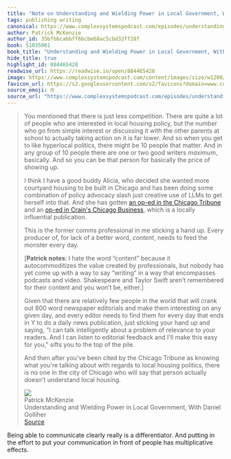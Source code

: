 ```yaml
---
title: "Note on Understanding and Wielding Power in Local Government, With Daniel Golliher via Patrick McKenzie"
tags: publishing writing
canonical: https://www.complexsystemspodcast.com/episodes/understanding-and-wielding-power-in-local-government-with-daniel-golliher/
author: Patrick McKenzie
author_id: 35bfbbcabbff6bcbe68ac5cbd32ff28f
book: 51035061
book_title: "Understanding and Wielding Power in Local Government, With Daniel Golliher"
hide_title: true
highlight_id: 884465428
readwise_url: https://readwise.io/open/884465428
image: https://www.complexsystemspodcast.com/content/images/size/w1200/2025/04/Daniel-Golliher-Pod.png
favicon_url: https://s2.googleusercontent.com/s2/favicons?domain=www.complexsystemspodcast.com
source_emoji: 🌐
source_url: "https://www.complexsystemspodcast.com/episodes/understanding-and-wielding-power-in-local-government-with-daniel-golliher/#:~:text=You%20mentioned%20that,understand%20local%20housing."
---
```


> You mentioned that there is just less competition. There are quite a lot of people who are interested in local housing policy, but the number who go from simple interest or discussing it with the other parents at school to actually taking action on it is far lower. And so when you get to like hyperlocal politics, there might be 10 people that matter. And in any group of 10 people there are one or two good writers *maximum*, basically. And so you can be that person for basically the price of showing up.
> 
> I think I have a good buddy Alicia, who decided she wanted more courtyard housing to be built in Chicago and has been doing some combination of policy advocacy slash just creative use of LLMs to get herself into that. And she has gotten [an op-ed in the Chicago Tribune](https://www.chicagotribune.com/2024/08/13/opinion-chicago-family-flight-suburbs/) and an [op-ed in Crain's Chicago Business](https://www.chicagobusiness.com/opinion/get-family-friendly-density-incremental-development-op-ed), which is a locally influential publication.
> 
> This is the former comms professional in me sticking a hand up. Every producer of, for lack of a better word, *content*, needs to feed the monster every day.
> 
> [**Patrick notes**: I hate the word “content” because it autocommoditizes the value created by professionals, but nobody has yet come up with a way to say “writing” in a way that encompasses podcasts and video. Shakespeare and Taylor Swift aren’t remembered for their content and you won’t be, either.]
> 
> Given that there are relatively few people in the world that will crank out 800 word newspaper editorials and make them interesting on any given day, and every editor needs to find them for every day that ends in Y to do a daily news publication, just sticking your hand up and saying, "I can talk intelligently about a problem of relevance to your readers. And I can listen to editorial feedback and I'll make this easy for you," sifts you to the top of the pile.
> 
> And then after you've been cited by the Chicago Tribune as knowing what you're talking about with regards to local housing politics, there is no one in the city of Chicago who will say that person actually doesn't understand local housing.
> <div class="quoteback-footer"><div class="quoteback-avatar"><img class="mini-favicon" src="https://s2.googleusercontent.com/s2/favicons?domain=www.complexsystemspodcast.com"></div><div class="quoteback-metadata"><div class="metadata-inner"><span style="display:none">FROM:</span><div aria-label="Patrick McKenzie" class="quoteback-author"> Patrick McKenzie</div><div aria-label="Understanding and Wielding Power in Local Government, With Daniel Golliher" class="quoteback-title"> Understanding and Wielding Power in Local Government, With Daniel Golliher</div></div></div><div class="quoteback-backlink"><a target="_blank" aria-label="go to the full text of this quotation" rel="noopener" href="https://www.complexsystemspodcast.com/episodes/understanding-and-wielding-power-in-local-government-with-daniel-golliher/#:~:text=You%20mentioned%20that,understand%20local%20housing." class="quoteback-arrow"> Source</a></div></div>

Being able to communicate clearly really is a differentiator. And putting in the effort to put your communication in front of people has multiplicative effects.
